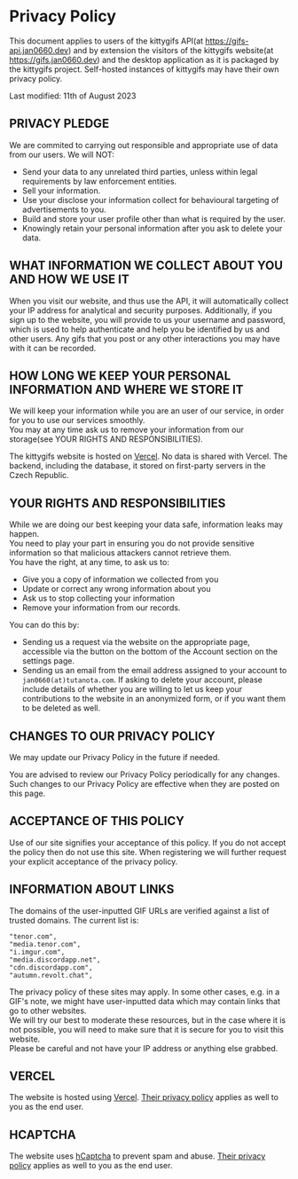 # Privacy Policy
This document applies to users of the kittygifs API(at https://gifs-api.jan0660.dev) and by extension the visitors of the kittygifs website(at https://gifs.jan0660.dev) and the desktop application as it is packaged by the kittygifs project. Self-hosted instances of kittygifs may have their own privacy policy.

Last modified: 11th of August 2023
## PRIVACY PLEDGE
We are commited to carrying out responsible and appropriate use of data from our users. We will NOT:

- Send your data to any unrelated third parties, unless within legal requirements by law enforcement entities.
- Sell your information.
- Use your disclose your information collect for behavioural targeting of advertisements to you.
- Build and store your user profile other than what is required by the user.
- Knowingly retain your personal information after you ask to delete your data.

## WHAT INFORMATION WE COLLECT ABOUT YOU AND HOW WE USE IT
When you visit our website, and thus use the API, it will automatically collect your IP address for analytical and security purposes.
Additionally, if you sign up to the website, you will provide to us your username and password, which is used to help authenticate and help you be identified by us and other users.
Any gifs that you post or any other interactions you may have with it can be recorded.
## HOW LONG WE KEEP YOUR PERSONAL INFORMATION AND WHERE WE STORE IT
We will keep your information while you are an user of our service, in order for you to use our services smoothly.  
You may at any time ask us to remove your information from our storage(see YOUR RIGHTS AND RESPONSIBILITIES).

The kittygifs website is hosted on [Vercel](https://vercel.com/). No data is shared with Vercel.
The backend, including the database, it stored on first-party servers in the Czech Republic.
## YOUR RIGHTS AND RESPONSIBILITIES
While we are doing our best keeping your data safe, information leaks may happen.  
You need to play your part in ensuring you do not provide sensitive information so that malicious attackers cannot retrieve them.  
You have the right, at any time, to ask us to:

- Give you a copy of information we collected from you
- Update or correct any wrong information about you
- Ask us to stop collecting your information
- Remove your information from our records.

You can do this by:

- Sending us a request via the website on the appropriate page, accessible via the button on the bottom of the Account section on the settings page.
- Sending us an email from the email address assigned to your account to `jan0660(at)tutanota.com`.
  If asking to delete your account, please include details of whether you are willing to let us keep your contributions to the website in an anonymized form, or if you want them to be deleted as well.

## CHANGES TO OUR PRIVACY POLICY
We may update our Privacy Policy in the future if needed.

You are advised to review our Privacy Policy periodically for any changes. Such changes to our Privacy Policy are effective when they are posted on this page.
## ACCEPTANCE OF THIS POLICY
Use of our site signifies your acceptance of this policy. If you do not accept the policy then do not use this site. When registering we will further request your explicit acceptance of the privacy policy.
## INFORMATION ABOUT LINKS
The domains of the user-inputted GIF URLs are verified against a list of trusted domains. The current list is:
```
"tenor.com",  
"media.tenor.com",  
"i.imgur.com",  
"media.discordapp.net",  
"cdn.discordapp.com",  
"autumn.revolt.chat",
```
The privacy policy of these sites may apply.
In some other cases, e.g. in a GIF's note, we might have user-inputted data which may contain links that go to other websites.  
We will try our best to moderate these resources, but in the case where it is not possible, you will need to make sure that it is secure for you to visit this website.  
Please be careful and not have your IP address or anything else grabbed.
## VERCEL
The website is hosted using [Vercel](https://vercel.com). [Their privacy policy](https://vercel.com/legal/privacy-policy) applies as well to you as the end user.
## HCAPTCHA
The website uses [hCaptcha](https://hcaptcha.com/privacy) to prevent spam and abuse. [Their privacy policy](https://hcaptcha.com/privacy) applies as well to you as the end user.
